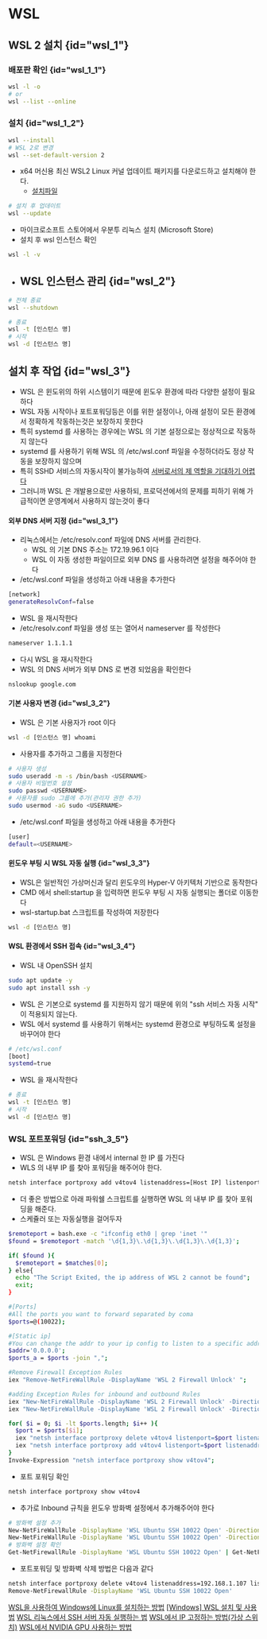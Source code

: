 # WSL

## WSL 2 설치 {id="wsl_1"}

### 배포판 확인 {id="wsl_1_1"}
```Bash
wsl -l -o
# or
wsl --list --online
```

### 설치 {id="wsl_1_2"}
```Bash
wsl --install
# WSL 2로 변경
wsl --set-default-version 2
```
- x64 머신용 최신 WSL2 Linux 커널 업데이트 패키지를 다운로드하고 설치해야 한다.
  - [설치파일](https://wslstorestorage.blob.core.windows.net/wslblob/wsl_update_x64.msi)

```Bash
# 설치 후 업데이트
wsl --update
```
- 마이크로소프트 스토어에서 우분투 리눅스 설치 (Microsoft Store)
- 설치 후 wsl 인스턴스 확인
```Bash
wsl -l -v
```

- ## WSL 인스턴스 관리 {id="wsl_2"}
```Bash
# 전체 종료
wsl --shutdown

# 종료 
wsl -t [인스턴스 명]
# 시작 
wsl -d [인스턴스 명] 
```

## 설치 후 작업 {id="wsl_3"}

- WSL 은 윈도위의 하위 시스템이기 때문에 윈도우 환경에 따라 다양한 설정이 필요하다
- WSL 자동 시작이나 포트포워딩등은 이를 위한 설정이나, 아래 설정이 모든 환경에서 정확하게 작동하는것은 보장하지 못한다
- 특히 systemd 를 사용하는 경우에는 WSL 의 기본 설정으로는 정상적으로 작동하지 않는다
- systemd 를 사용하기 위해 WSL 의 /etc/wsl.conf 파일을 수정하더라도 정상 작동을 보장하지 않으며
- 특히 SSHD 서비스의 자동시작이 불가능하여 [서버로서의 제 역할을 기대하기 어렵다](https://gist.github.com/dentechy/de2be62b55cfd234681921d5a8b6be11)
- 그러니까 WSL 은 개발용으로만 사용하되, 프로덕션에서의 문제를 피하기 위해 가급적이면 운영계에서 사용하지 않는것이 좋다

#### 외부 DNS 서버 지정 {id="wsl_3_1"}
- 리눅스에서는 /etc/resolv.conf 파일에 DNS 서버를 관리한다.
    - WSL 의 기본 DNS 주소는 172.19.96.1 이다
    - WSL 이 자동 생성한 파일이므로 외부 DNS 를 사용하려면 설정을 해주어야 한다
- /etc/wsl.conf 파일을 생성하고 아래 내용을 추가한다
```Bash
[network]
generateResolvConf=false
```
- WSL 을 재시작한다
- /etc/resolv.conf 파일을 생성 또는 열어서 nameserver 를 작성한다
```Bash
nameserver 1.1.1.1
```
- 다시 WSL 을 재시작한다
- WSL 의 DNS 서버가 외부 DNS 로 변경 되었음을 확인한다
```Bash
nslookup google.com
```

#### 기본 사용자 변경 {id="wsl_3_2"}
- WSL 은 기본 사용자가 root 이다
```Bash
wsl -d [인스턴스 명] whoami
```
- 사용자를 추가하고 그룹을 지정한다
```Bash
# 사용자 생성 
sudo useradd -m -s /bin/bash <USERNAME>
# 사용자 비밀번호 설정
sudo passwd <USERNAME>
# 사용자를 sudo 그룹에 추가(관리자 권한 추가)
sudo usermod -aG sudo <USERNAME>
```
- /etc/wsl.conf 파일을 생성하고 아래 내용을 추가한다
```Bash
[user]
default=<USERNAME>
```

#### 윈도우 부팅 시 WSL 자동 실행 {id="wsl_3_3"}
- WSL은 일반적인 가상머신과 달리 윈도우의 Hyper-V 아키텍처 기반으로 동작한다
- CMD 에서 shell:startup 을 입력하면 윈도우 부팅 시 자동 실행되는 폴더로 이동한다
-  wsl-startup.bat 스크립트를 작성하여 저장한다
```Bash
wsl -d [인스턴스 명]
```

#### WSL 환경에서 SSH 접속 {id="wsl_3_4"}
- WSL 내 OpenSSH 설치
```Bash
sudo apt update -y
sudo apt install ssh -y
```
- WSL 은 기본으로 systemd 를 지원하지 않기 때문에 위의 "ssh 서비스 자동 시작" 이 적용되지 않는다.
- WSL 에서 systemd 를 사용하기 위해서는 systemd 환경으로 부팅하도록 설정을 바꾸어야 한다

```Bash
# /etc/wsl.conf
[boot]
systemd=true
```
- WSL 을 재시작한다
```Bash
# 종료 
wsl -t [인스턴스 명]
# 시작 
wsl -d [인스턴스 명]  
```

### WSL 포트포워딩 {id="ssh_3_5"}
- WSL 은 Windows 환경 내에서 internal 한 IP 를 가진다
- WLS 의 내부 IP 를 찾아 포워딩을 해주어야 한다.
```Bash
netsh interface portproxy add v4tov4 listenaddress=[Host IP] listenport=10022 connectaddress=[Docker IP] connectport=22
```

- 더 좋은 방법으로 아래 파워쉘 스크립트를 실행하면 WSL 의 내부 IP 를 찾아 포워딩을 해준다.
- 스케쥴러 또는 자동실행을 걸어두자
```bash
$remoteport = bash.exe -c "ifconfig eth0 | grep 'inet '"
$found = $remoteport -match '\d{1,3}\.\d{1,3}\.\d{1,3}\.\d{1,3}';

if( $found ){
  $remoteport = $matches[0];
} else{
  echo "The Script Exited, the ip address of WSL 2 cannot be found";
  exit;
}

#[Ports]
#All the ports you want to forward separated by coma
$ports=@(10022);

#[Static ip]
#You can change the addr to your ip config to listen to a specific address
$addr='0.0.0.0';
$ports_a = $ports -join ",";

#Remove Firewall Exception Rules
iex "Remove-NetFireWallRule -DisplayName 'WSL 2 Firewall Unlock' ";

#adding Exception Rules for inbound and outbound Rules
iex "New-NetFireWallRule -DisplayName 'WSL 2 Firewall Unlock' -Direction Outbound -LocalPort $ports_a -Action Allow -Protocol TCP";
iex "New-NetFireWallRule -DisplayName 'WSL 2 Firewall Unlock' -Direction Inbound -LocalPort $ports_a -Action Allow -Protocol TCP";

for( $i = 0; $i -lt $ports.length; $i++ ){
  $port = $ports[$i];
  iex "netsh interface portproxy delete v4tov4 listenport=$port listenaddress=$addr";
  iex "netsh interface portproxy add v4tov4 listenport=$port listenaddress=$addr connectport=$port connectaddress=$remoteport";
}
Invoke-Expression "netsh interface portproxy show v4tov4";
```
- 포트 포워딩 확인
```Bash
netsh interface portproxy show v4tov4
```
- 추가로 Inbound 규칙을 윈도우 방화벽 설정에서 추가해주어야 한다
```Bash
# 방화벽 설정 추가
New-NetFireWallRule -DisplayName 'WSL Ubuntu SSH 10022 Open' -Direction Outbound -LocalPort 10022 -Action Allow -Protocol TCP
New-NetFireWallRule -DisplayName 'WSL Ubuntu SSH 10022 Open' -Direction Inbound -LocalPort 10022 -Action Allow -Protocol TCP
# 방화벽 설정 확인
Get-NetFirewallRule -DisplayName 'WSL Ubuntu SSH 10022 Open' | Get-NetFirewallPortFilter | Format-Table
```

- 포트포워딩 및 방화벽 삭제 방법은 다음과 같다
```Bash
netsh interface portproxy delete v4tov4 listenaddress=192.168.1.107 listenport=10022 
Remove-NetFirewallRule -DisplayName 'WSL Ubuntu SSH 10022 Open'
```

<seealso>
    <category ref="official">
        <a href="https://docs.microsoft.com/ko-kr/windows/wsl/install-win10#step-4---download-the-linux-kernel-update-package">WSL을 사용하여 Windows에 Linux를 설치하는 방법</a>
    </category>
    <category ref="reference">
        <a href="https://www.lainyzine.com/ko/article/how-to-install-wsl2-and-use-linux-on-windows-10/">[Windows] WSL 설치 및 사용법</a>
        <a href="https://www.lainyzine.com/ko/article/how-to-run-ssh-server-on-wsl/">WSL 리눅스에서 SSH 서버 자동 실행하는 법</a>
        <a href="https://www.lainyzine.com/ko/article/fix-wsl2-ip-by-virtual-switch/">WSL에서 IP 고정하는 방법(가상 스위치)</a>
        <a href="https://www.lainyzine.com/ko/article/how-to-use-nvidia-gpu-cuda-on-wsl-linux/">WSL에서 NVIDIA GPU 사용하는 방법</a>
    </category>
</seealso>